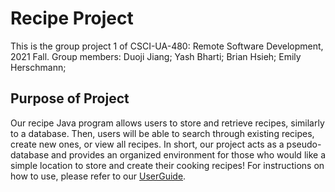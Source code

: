 # Recipe Project
This is the group project 1 of CSCI-UA-480: Remote Software Development, 2021 Fall.
Group members:
Duoji Jiang;
Yash Bharti;
Brian Hsieh;
Emily Herschmann;

## Purpose of Project

Our recipe Java program allows users to store and retrieve recipes, similarly to a database. Then, users will be able to search through existing recipes, create new ones, or view all recipes. In short, our project acts as a pseudo-database and provides an organized environment for those who would like a simple location to store and create their cooking recipes! For instructions on how to use, please refer to our [UserGuide](supporting-documents/userGuide.md). 
